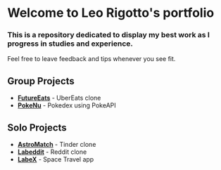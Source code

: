 # Welcome to Leo Rigotto's portfolio

### This is a repository dedicated to display my best work as I progress in studies and experience.
Feel free to leave feedback and tips whenever you see fit.


## Group Projects

- **<a href="https://github.com/future4code/Moreira-labe-food1/tree/4bd81f61d20b9e5918443d4be2c57669bb096b26">FutureEats</a>** - UberEats clone
- **<a href="https://github.com/larrygotto/portfolio/tree/main/pokedex">PokeNu</a>** - Pokedex using PokeAPI

## Solo Projects

- **<a href="https://github.com/larrygotto/portfolio/tree/main/astromatch">AstroMatch</a>** - Tinder clone
- **<a href="https://github.com/larrygotto/portfolio/tree/main/labeddit">Labeddit</a>** - Reddit clone
- **<a href="https://github.com/larrygotto/portfolio/tree/main/labex">LabeX</a>** - Space Travel app
